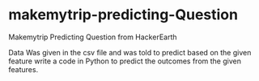 # makemytrip-predicting-Question
 Makemytrip Predicting Question from HackerEarth 


Data Was given in the csv file and was told to predict based on the given feature
write a code in Python to predict the outcomes from the given features.
